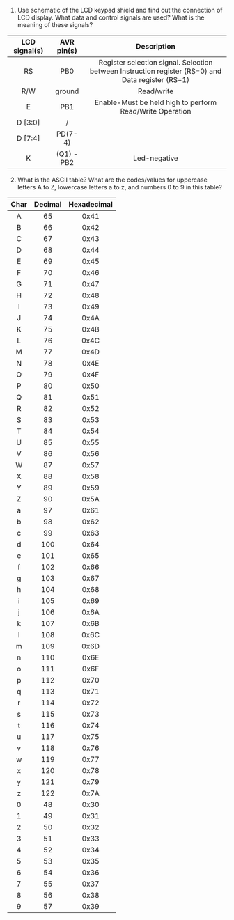 1. Use schematic of the LCD keypad shield and find out the connection of LCD display. What data and control signals are used? What is the meaning of these signals?


| **LCD signal(s)** | **AVR pin(s)**|**Description** |
| :-: | :-: | :-: |
| RS | PB0 | Register selection signal. Selection between Instruction register (RS=0) and Data register (RS=1)| 
| R/W | ground |Read/write | 
| E | PB1 | Enable-Must be held high to perform Read/Write Operation|
| D [3:0] | / |  | 
| D [7:4] | PD(7-4) |  |
| K | (Q1) - PB2 | Led-negative |


2. What is the ASCII table? What are the codes/values for uppercase letters A to Z, lowercase letters a to z, and numbers 0 to 9 in this table?

| **Char** | **Decimal**|**Hexadecimal** |
| :-: | :-: | :-: |
| A | 65 | 0x41 | 
| B | 66 | 0x42 | 
| C | 67 | 0x43 |
| D | 68 | 0x44 | 
| E | 69 | 0x45 |
| F | 70 | 0x46 |
| G | 71 | 0x47 |
| H | 72 | 0x48 |
| I | 73 | 0x49 |
| J | 74 | 0x4A |
| K | 75 | 0x4B |
| L | 76 | 0x4C |
| M | 77 | 0x4D |
| N | 78 | 0x4E |
| O | 79 | 0x4F |
| P | 80 | 0x50 |
| Q | 81 | 0x51 |
| R | 82 | 0x52 |
| S | 83 | 0x53 |
| T | 84 | 0x54 |
| U | 85 | 0x55 |
| V | 86 | 0x56 |
| W | 87 | 0x57 |
| X | 88 | 0x58 |
| Y | 89 | 0x59 |
| Z | 90 | 0x5A |
| a | 97 | 0x61 |
| b | 98 | 0x62 |
| c | 99 | 0x63 |
| d | 100 | 0x64 |
| e | 101 | 0x65 |
| f | 102 | 0x66 |
| g | 103 | 0x67 |
| h | 104 | 0x68 |
| i | 105 | 0x69 |
| j | 106 | 0x6A |
| k | 107 | 0x6B |
| l | 108 | 0x6C |
| m | 109 | 0x6D |
| n | 110 | 0x6E |
| o | 111 | 0x6F |
| p | 112 | 0x70 |
| q | 113 | 0x71 |
| r | 114 | 0x72 |
| s | 115 | 0x73 |
| t | 116 | 0x74 |
| u | 117 | 0x75 |
| v | 118 | 0x76 |
| w | 119 | 0x77 |
| x | 120 | 0x78 |
| y | 121 | 0x79 |
| z | 122 | 0x7A |
| 0 | 48 | 0x30 |
| 1 | 49 | 0x31 |
| 2 | 50 | 0x32 |
| 3 | 51 | 0x33 |
| 4 | 52 | 0x34 |
| 5 | 53 | 0x35 |
| 6 | 54 | 0x36 |
| 7 | 55 | 0x37 |
| 8 | 56 | 0x38 |
| 9 | 57 | 0x39 |

